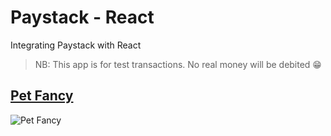 # Paystack - React
Integrating Paystack with React
> NB: This app is for test transactions. No real money will be debited 😁

## <a href='https://petfancy.netlify.app/' target='_blank'>Pet Fancy</a>

![Pet Fancy](https://github.com/DhanteyUD/Paystack-Integration__React/assets/85023604/02624a2f-0ffc-44e9-8e75-ffe93e271336)

